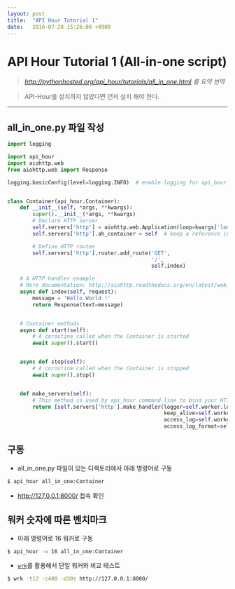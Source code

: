 ```yaml
---
layout: post
title:  "API Hour Tutorial 1"
date:   2016-07-28 15:26:00 +0900
---
```




# API Hour Tutorial 1 (All-in-one script)

> *http://pythonhosted.org/api_hour/tutorials/all_in_one.html 를 요약 번역*

> API-Hour를 설치하지 않았다면 먼저 설치 해야 한다.


-----

## all_in_one.py 파일 작성

```python
import logging

import api_hour
import aiohttp.web
from aiohttp.web import Response

logging.basicConfig(level=logging.INFO)  # enable logging for api_hour


class Container(api_hour.Container):
    def __init__(self, *args, **kwargs):
        super().__init__(*args, **kwargs)
        # Declare HTTP server
        self.servers['http'] = aiohttp.web.Application(loop=kwargs['loop'])
        self.servers['http'].ah_container = self  # keep a reference in HTTP server to Container

        # Define HTTP routes
        self.servers['http'].router.add_route('GET',
                                              '/',
                                              self.index)

    # A HTTP handler example
    # More documentation: http://aiohttp.readthedocs.org/en/latest/web.html#handler
    async def index(self, request):
        message = 'Hello World !'
        return Response(text=message)


    # Container methods
    async def start(self):
        # A coroutine called when the Container is started
        await super().start()


    async def stop(self):
        # A coroutine called when the Container is stopped
        await super().stop()


    def make_servers(self):
        # This method is used by api_hour command line to bind your HTTP server on socket
        return [self.servers['http'].make_handler(logger=self.worker.log,
                                                  keep_alive=self.worker.cfg.keepalive,
                                                  access_log=self.worker.log.access_log,
                                                  access_log_format=self.worker.cfg.access_log_format)]
```

## 구동

  - all_in_one.py 파일이 있는 디렉토리에서 아래 명령어로 구동
  
  ```bash
  $ api_hour all_in_one:Container
  ```

  - http://127.0.0.1:8000/ 접속 확인

## 워커 숫자에 따른 벤치마크

  - 아래 명령어로 16 워커로 구동
  
  ```bash
  $ api_hour -w 16 all_in_one:Container
  ```
  
  - [`wrk`](https://github.com/wg/wrk)를 활용해서 단일 워커와 비교 테스트
  
  ```bash
  $ wrk -t12 -c400 -d30s http://127.0.0.1:8000/
  ```

